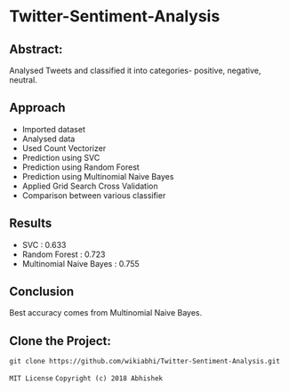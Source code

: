 # Twitter-Sentiment-Analysis

## Abstract: 
Analysed Tweets and classified it into categories- positive, negative, neutral.


## Approach
* Imported dataset
* Analysed data
* Used Count Vectorizer
* Prediction using SVC
* Prediction using Random Forest
* Prediction using Multinomial Naive Bayes 
* Applied Grid Search Cross Validation
* Comparison between various classifier

## Results
* SVC : 0.633
* Random Forest : 0.723
* Multinomial Naive Bayes : 0.755

## Conclusion
Best accuracy comes from Multinomial Naive Bayes.

## Clone the Project:
```git clone https://github.com/wikiabhi/Twitter-Sentiment-Analysis.git```


``` MIT License ```
```Copyright (c) 2018 Abhishek```